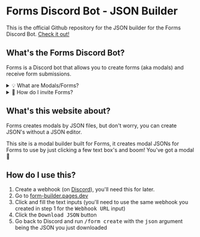 # Forms Discord Bot - JSON Builder

This is the official Github repository for the JSON builder for the Forms Discord Bot. [Check it out!][website]

## What's the Forms Discord Bot?
Forms is a Discord bot that allows you to create forms (aka modals) and receive form submissions.

<details>
    <summary>💡 What are Modals/Forms?</summary>

<hr />

> Modals are kinda like Google Forms but in Discord, cool, right?

</details>
<details>
    <summary>🧭 How do I invite Forms?</summary>

<hr />

> You can just invite it by going to [https://discord.com/oauth2/authorize/...][invite]. You can also invite it by clicking <kbd>Add to Server</kbd> on the bot's profile.

</details>

## What's this website about?
Forms creates modals by JSON files, but don't worry, you can create JSON's without a JSON editor.

This site is a modal builder built for Forms, it creates modal JSONs for Forms to use by just clicking a few text box's and boom! You've got a modal 🎉

## How do I use this?

1. Create a webhook (on [Discord](https://discord.com/app)), you'll need this for later.
2. Go to [form-builder.pages.dev][website]
3. Click and fill the text inputs (you'll need to use the same webhook you created in step 1 for the <kbd>Webhook URL</kbd> input)
4. Click the <kbd>Download JSON</kbd> button
5. Go back to Discord and run <kbd>/form create</kbd> with the <kbd>json</kbd> argument being the JSON you just downloaded

[website]: https://form-builder.pages.dev/
[invite]: https://discord.com/oauth2/authorize?client_id=942858850850205717&permissions=3072&scope=applications.commands%20bot